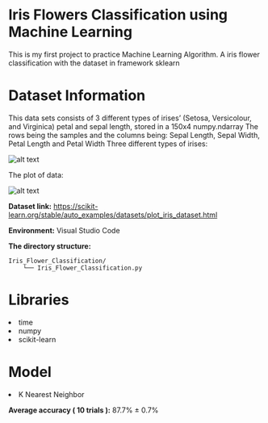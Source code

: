 # Iris Flowers Classification using Machine Learning
This is my first project to practice Machine Learning Algorithm. A iris flower classification with the dataset in framework sklearn

# Dataset Information

This data sets consists of 3 different types of irises’ (Setosa, Versicolour, and Virginica) petal and sepal length, stored in a 150x4 numpy.ndarray
The rows being the samples and the columns being: Sepal Length, Sepal Width, Petal Length and Petal Width
Three different types of irises:

![alt text](https://github.com/ttrung14/Iris-Classification/blob/293073440a3d6512fac37309f5f5c2f3e090445d/image/Iris-Dataset-Classification.png?raw=true)

The plot of data:

![alt text](https://github.com/ttrung14/Iris-Classification/blob/293073440a3d6512fac37309f5f5c2f3e090445d/image/sphx_glr_plot_iris_dataset_001.png?raw=true)

**Dataset link:** https://scikit-learn.org/stable/auto_examples/datasets/plot_iris_dataset.html

**Environment:** Visual Studio Code

**The directory structure:**
```
Iris_Flower_Classification/
    └── Iris_Flower_Classification.py
```
# Libraries

<li>time
<li>numpy
<li>scikit-learn

# Model

<li> K Nearest Neighbor
   
**Average accuracy ( 10 trials ):** 87.7% ± 0.7% 
